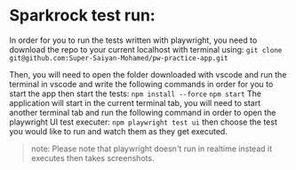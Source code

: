 # Sparkrock test run:

In order for you to run the tests written with playwright, you need to download the repo to your current localhost with terminal using:
`git clone git@github.com:Super-Saiyan-Mohamed/pw-practice-app.git`

Then, you will need to open the folder downloaded with vscode and run the terminal in vscode and write the following commands in order for you to start the app then start the tests:
`npm install --force`
`npm start`
The application will start in the current terminal tab, you will need to start another terminal tab and run the following command in order to open the playwright UI test executer:
`npm playwright test ui`
then choose the test you would like to run and watch them as they get executed.

> note: Please note that playwright doesn't run in realtime instead it executes then takes screenshots.
